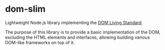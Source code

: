 # dom-slim

Lightweight Node.js library implementing the [DOM Living Standard](https://dom.spec.whatwg.org/).

The purpose of this library is to provide a basic implementation of the DOM, excluding the HTML elements and interfaces,
allowing building various DOM-like frameworks on top of it.

